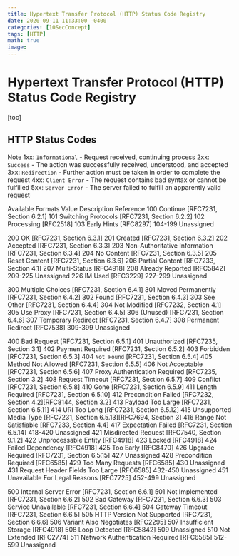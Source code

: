 ```yaml
---
title: Hypertext Transfer Protocol (HTTP) Status Code Registry
date: 2020-09-11 11:33:00 -0400
categories: [10SecConcept]
tags: [HTTP]
math: true
image:
---
```


# Hypertext Transfer Protocol (HTTP) Status Code Registry

[toc]


## HTTP Status Codes

Note
1xx: `Informational` - Request received, continuing process
2xx: `Success` - The action was successfully received, understood, and accepted
3xx: `Redirection` - Further action must be taken in order to complete the request
4xx: `Client Error` - The request contains bad syntax or cannot be fulfilled
5xx: `Server Error` - The server failed to fulfill an apparently valid request


Available Formats
Value 	Description 	Reference
100	Continue	[RFC7231, Section 6.2.1]
101	Switching Protocols	[RFC7231, Section 6.2.2]
102	Processing	[RFC2518]
103	Early Hints	[RFC8297]
104-199	Unassigned

200	OK	[RFC7231, Section 6.3.1]
201	Created	[RFC7231, Section 6.3.2]
202	Accepted	[RFC7231, Section 6.3.3]
203	Non-Authoritative Information	[RFC7231, Section 6.3.4]
204	No Content	[RFC7231, Section 6.3.5]
205	Reset Content	[RFC7231, Section 6.3.6]
206	Partial Content	[RFC7233, Section 4.1]
207	Multi-Status	[RFC4918]
208	Already Reported	[RFC5842]
209-225	Unassigned
226	IM Used	[RFC3229]
227-299	Unassigned

300	Multiple Choices	[RFC7231, Section 6.4.1]
301	Moved Permanently	[RFC7231, Section 6.4.2]
302	Found	[RFC7231, Section 6.4.3]
303	See Other	[RFC7231, Section 6.4.4]
304	Not Modified	[RFC7232, Section 4.1]
305	Use Proxy	[RFC7231, Section 6.4.5]
306	(Unused)	[RFC7231, Section 6.4.6]
307	Temporary Redirect	[RFC7231, Section 6.4.7]
308	Permanent Redirect	[RFC7538]
309-399	Unassigned

400	Bad Request	[RFC7231, Section 6.5.1]
401	Unauthorized	[RFC7235, Section 3.1]
402	Payment Required	[RFC7231, Section 6.5.2]
403	Forbidden	[RFC7231, Section 6.5.3]
404	`Not Found`	[RFC7231, Section 6.5.4]
405	Method Not Allowed	[RFC7231, Section 6.5.5]
406	Not Acceptable	[RFC7231, Section 6.5.6]
407	Proxy Authentication Required	[RFC7235, Section 3.2]
408	Request Timeout	[RFC7231, Section 6.5.7]
409	Conflict	[RFC7231, Section 6.5.8]
410	Gone	[RFC7231, Section 6.5.9]
411	Length Required	[RFC7231, Section 6.5.10]
412	Precondition Failed	[RFC7232, Section 4.2][RFC8144, Section 3.2]
413	Payload Too Large	[RFC7231, Section 6.5.11]
414	URI Too Long	[RFC7231, Section 6.5.12]
415	Unsupported Media Type	[RFC7231, Section 6.5.13][RFC7694, Section 3]
416	Range Not Satisfiable	[RFC7233, Section 4.4]
417	Expectation Failed	[RFC7231, Section 6.5.14]
418-420	Unassigned
421	Misdirected Request	[RFC7540, Section 9.1.2]
422	Unprocessable Entity	[RFC4918]
423	Locked	[RFC4918]
424	Failed Dependency	[RFC4918]
425	Too Early	[RFC8470]
426	Upgrade Required	[RFC7231, Section 6.5.15]
427	Unassigned
428	Precondition Required	[RFC6585]
429	Too Many Requests	[RFC6585]
430	Unassigned
431	Request Header Fields Too Large	[RFC6585]
432-450	Unassigned
451	Unavailable For Legal Reasons	[RFC7725]
452-499	Unassigned

500	Internal Server Error	[RFC7231, Section 6.6.1]
501	Not Implemented	[RFC7231, Section 6.6.2]
502	Bad Gateway	[RFC7231, Section 6.6.3]
503	Service Unavailable	[RFC7231, Section 6.6.4]
504	Gateway Timeout	[RFC7231, Section 6.6.5]
505	HTTP Version Not Supported	[RFC7231, Section 6.6.6]
506	Variant Also Negotiates	[RFC2295]
507	Insufficient Storage	[RFC4918]
508	Loop Detected	[RFC5842]
509	Unassigned
510	Not Extended	[RFC2774]
511	Network Authentication Required	[RFC6585]
512-599	Unassigned
